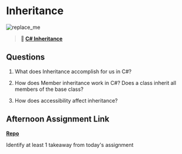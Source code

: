 # Inheritance

![replace_me](https://codeworks.blob.core.windows.net/public/assets/img/illustrations/placeholder.svg)

> **📖 [C# Inheritance](https://codeworksacademy.com/fs-student-guide/resources/wk10/04-Inheritance)**

## Questions

1. What does Inheritance accomplish for us in C#?

2. How does Member inheritance work in C#? Does a class inherit all members of the base class?

3. How does accessibility affect inheritance?

## Afternoon Assignment Link

**[Repo](https://github.com/brysonrupp/<ASSIGNMENT_REPO>)**

Identify at least 1 takeaway from today's assignment
